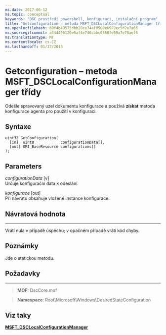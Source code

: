 ```yaml
---
ms.date: 2017-06-12
ms.topic: conceptual
keywords: "DSC prostředí powershell, konfiguraci, instalační program"
title: "Getconfiguration – metoda MSFT_DSCLocalConfigurationManager třídy"
ms.openlocfilehash: 60f4b49575dbb28ce74af0500e6982ec5d2e7a66
ms.sourcegitcommit: a444406120e5af4e746cbbc0558fe89a7e78aef6
ms.translationtype: MT
ms.contentlocale: cs-CZ
ms.lasthandoff: 01/17/2018
---
```

# <a name="getconfiguration-method-of-the-msftdsclocalconfigurationmanager-class"></a>Getconfiguration – metoda MSFT_DSCLocalConfigurationManager třídy

Odešle spravovaný uzel dokumentu konfigurace a používá **získat** metoda konfigurace agenta pro použití v konfiguraci.

<a name="syntax"></a>Syntaxe
------

```mof
uint32 GetConfiguration(
  [in]  uint8            configurationData[],
  [out] OMI_BaseResource configurations[]
);
```

<a name="parameters"></a>Parameters
----------

*configurationData* \[v\]  
Určuje konfigurační data k odeslání.

*konfigurace* \[out\]  
Při návratu obsahuje vložené instance konfigurace.

## <a name="return-value"></a>Návratová hodnota
------------

Vrátí nula v případě úspěchu; v opačném případě vrátí kód chyby.

## <a name="remarks"></a>Poznámky

Jde o statickou metodu.

## <a name="requirements"></a>Požadavky
------------
>**MOF:** DscCore.mof

>**Namespace**: Root\Microsoft\Windows\DesiredStateConfiguration


## <a name="see-also"></a>Viz taky


[**MSFT_DSCLocalConfigurationManager**](msft-dsclocalconfigurationmanager.md)
 

 



